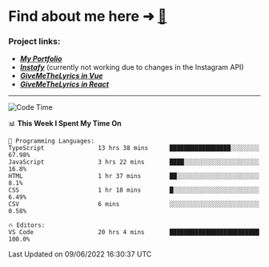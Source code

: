 # Find about me here ➜ [🧑](https://pauabella.dev)

### Project links:
- ***[My Portfolio](https://pauabella.dev)***
- ***[Instafy](https://instafy.me)*** (currently not working due to changes in the Instagram API)
- ***[GiveMeTheLyrics in Vue](https://lyrics.pauabella.dev)***
- ***[GiveMeTheLyrics in React](https://pauabella.dev/GiveMeTheLyrics)***

---
<!--START_SECTION:waka-->
![Code Time](http://img.shields.io/badge/Code%20Time-1%2C144%20hrs%2048%20mins-blue)

📊 **This Week I Spent My Time On** 

```text
💬 Programming Languages: 
TypeScript               13 hrs 38 mins      █████████████████░░░░░░░░   67.98% 
JavaScript               3 hrs 22 mins       ████░░░░░░░░░░░░░░░░░░░░░   16.8% 
HTML                     1 hr 37 mins        ██░░░░░░░░░░░░░░░░░░░░░░░   8.1% 
CSS                      1 hr 18 mins        █░░░░░░░░░░░░░░░░░░░░░░░░   6.49% 
CSV                      6 mins              ░░░░░░░░░░░░░░░░░░░░░░░░░   0.58%

🔥 Editors: 
VS Code                  20 hrs 4 mins       █████████████████████████   100.0%

```


 Last Updated on 09/06/2022 16:30:37 UTC
<!--END_SECTION:waka-->
